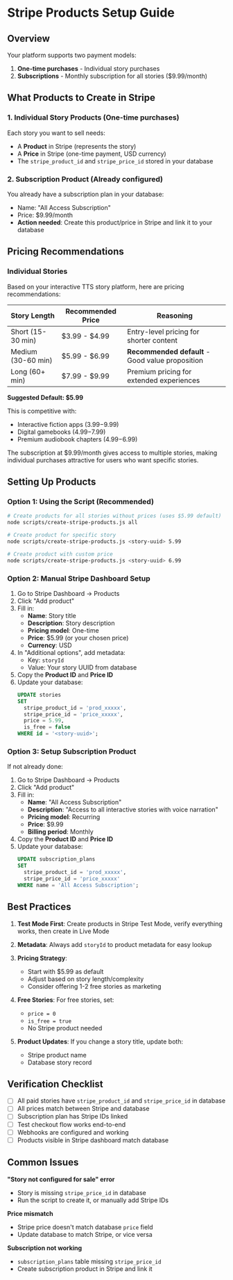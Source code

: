 # Stripe Products Setup Guide

## Overview

Your platform supports two payment models:
1. **One-time purchases** - Individual story purchases
2. **Subscriptions** - Monthly subscription for all stories ($9.99/month)

## What Products to Create in Stripe

### 1. Individual Story Products (One-time purchases)

Each story you want to sell needs:
- A **Product** in Stripe (represents the story)
- A **Price** in Stripe (one-time payment, USD currency)
- The `stripe_product_id` and `stripe_price_id` stored in your database

### 2. Subscription Product (Already configured)

You already have a subscription plan in your database:
- Name: "All Access Subscription"
- Price: $9.99/month
- **Action needed**: Create this product/price in Stripe and link it to your database

## Pricing Recommendations

### Individual Stories

Based on your interactive TTS story platform, here are pricing recommendations:

| Story Length | Recommended Price | Reasoning |
|-------------|-------------------|-----------|
| Short (15-30 min) | $3.99 - $4.99 | Entry-level pricing for shorter content |
| Medium (30-60 min) | $5.99 - $6.99 | **Recommended default** - Good value proposition |
| Long (60+ min) | $7.99 - $9.99 | Premium pricing for extended experiences |

**Suggested Default: $5.99**

This is competitive with:
- Interactive fiction apps ($3.99-$9.99)
- Digital gamebooks ($4.99-$7.99)
- Premium audiobook chapters ($4.99-$6.99)

The subscription at $9.99/month gives access to multiple stories, making individual purchases attractive for users who want specific stories.

## Setting Up Products

### Option 1: Using the Script (Recommended)

```bash
# Create products for all stories without prices (uses $5.99 default)
node scripts/create-stripe-products.js all

# Create product for specific story
node scripts/create-stripe-products.js <story-uuid> 5.99

# Create product with custom price
node scripts/create-stripe-products.js <story-uuid> 6.99
```

### Option 2: Manual Stripe Dashboard Setup

1. Go to Stripe Dashboard → Products
2. Click "Add product"
3. Fill in:
   - **Name**: Story title
   - **Description**: Story description
   - **Pricing model**: One-time
   - **Price**: $5.99 (or your chosen price)
   - **Currency**: USD
4. In "Additional options", add metadata:
   - Key: `storyId`
   - Value: Your story UUID from database
5. Copy the **Product ID** and **Price ID**
6. Update your database:
   ```sql
   UPDATE stories 
   SET 
     stripe_product_id = 'prod_xxxxx',
     stripe_price_id = 'price_xxxxx',
     price = 5.99,
     is_free = false
   WHERE id = '<story-uuid>';
   ```

### Option 3: Setup Subscription Product

If not already done:

1. Go to Stripe Dashboard → Products
2. Click "Add product"
3. Fill in:
   - **Name**: "All Access Subscription"
   - **Description**: "Access to all interactive stories with voice narration"
   - **Pricing model**: Recurring
   - **Price**: $9.99
   - **Billing period**: Monthly
4. Copy the **Product ID** and **Price ID**
5. Update your database:
   ```sql
   UPDATE subscription_plans 
   SET 
     stripe_product_id = 'prod_xxxxx',
     stripe_price_id = 'price_xxxxx'
   WHERE name = 'All Access Subscription';
   ```

## Best Practices

1. **Test Mode First**: Create products in Stripe Test Mode, verify everything works, then create in Live Mode

2. **Metadata**: Always add `storyId` to product metadata for easy lookup

3. **Pricing Strategy**:
   - Start with $5.99 as default
   - Adjust based on story length/complexity
   - Consider offering 1-2 free stories as marketing

4. **Free Stories**: For free stories, set:
   - `price = 0`
   - `is_free = true`
   - No Stripe product needed

5. **Product Updates**: If you change a story title, update both:
   - Stripe product name
   - Database story record

## Verification Checklist

- [ ] All paid stories have `stripe_product_id` and `stripe_price_id` in database
- [ ] All prices match between Stripe and database
- [ ] Subscription plan has Stripe IDs linked
- [ ] Test checkout flow works end-to-end
- [ ] Webhooks are configured and working
- [ ] Products visible in Stripe dashboard match database

## Common Issues

**"Story not configured for sale" error**
- Story is missing `stripe_price_id` in database
- Run the script to create it, or manually add Stripe IDs

**Price mismatch**
- Stripe price doesn't match database `price` field
- Update database to match Stripe, or vice versa

**Subscription not working**
- `subscription_plans` table missing `stripe_price_id`
- Create subscription product in Stripe and link it

